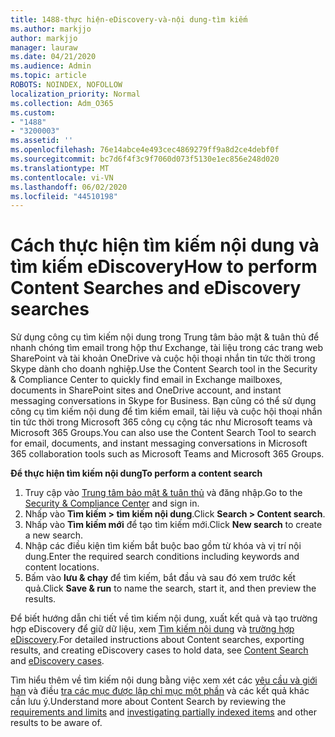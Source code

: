 ```yaml
---
title: 1488-thực hiện-eDiscovery-và-nội dung-tìm kiếm
ms.author: markjjo
author: markjjo
manager: lauraw
ms.date: 04/21/2020
ms.audience: Admin
ms.topic: article
ROBOTS: NOINDEX, NOFOLLOW
localization_priority: Normal
ms.collection: Adm_O365
ms.custom:
- "1488"
- "3200003"
ms.assetid: ''
ms.openlocfilehash: 76e14abce4e493cec4869279ff9a8d2ce4debf0f
ms.sourcegitcommit: bc7d6f4f3c9f7060d073f5130e1ec856e248d020
ms.translationtype: MT
ms.contentlocale: vi-VN
ms.lasthandoff: 06/02/2020
ms.locfileid: "44510198"
---
```

# <a name="how-to-perform-content-searches-and-ediscovery-searches"></a><span data-ttu-id="eeec4-102">Cách thực hiện tìm kiếm nội dung và tìm kiếm eDiscovery</span><span class="sxs-lookup"><span data-stu-id="eeec4-102">How to perform Content Searches and eDiscovery searches</span></span>

<span data-ttu-id="eeec4-103">Sử dụng công cụ tìm kiếm nội dung trong Trung tâm bảo mật & tuân thủ để nhanh chóng tìm email trong hộp thư Exchange, tài liệu trong các trang web SharePoint và tài khoản OneDrive và cuộc hội thoại nhắn tin tức thời trong Skype dành cho doanh nghiệp.</span><span class="sxs-lookup"><span data-stu-id="eeec4-103">Use the Content Search tool in the Security & Compliance Center to quickly find email in Exchange mailboxes, documents in SharePoint sites and OneDrive account, and instant messaging conversations in Skype for Business.</span></span> <span data-ttu-id="eeec4-104">Bạn cũng có thể sử dụng công cụ tìm kiếm nội dung để tìm kiếm email, tài liệu và cuộc hội thoại nhắn tin tức thời trong Microsoft 365 công cụ cộng tác như Microsoft teams và Microsoft 365 Groups.</span><span class="sxs-lookup"><span data-stu-id="eeec4-104">You can also use the Content Search Tool to search for email, documents, and instant messaging conversations in Microsoft 365 collaboration tools such as Microsoft Teams and Microsoft 365 Groups.</span></span>

<span data-ttu-id="eeec4-105">**Để thực hiện tìm kiếm nội dung**</span><span class="sxs-lookup"><span data-stu-id="eeec4-105">**To perform a content search**</span></span>

1. <span data-ttu-id="eeec4-106">Truy cập vào [Trung tâm bảo mật & tuân thủ](https://protection.office.com) và đăng nhập.</span><span class="sxs-lookup"><span data-stu-id="eeec4-106">Go to the [Security & Compliance Center](https://protection.office.com) and sign in.</span></span>
2. <span data-ttu-id="eeec4-107">Nhấp vào **Tìm kiếm > tìm kiếm nội dung**.</span><span class="sxs-lookup"><span data-stu-id="eeec4-107">Click **Search > Content search**.</span></span>
3. <span data-ttu-id="eeec4-108">Nhấp vào **Tìm kiếm mới** để tạo tìm kiếm mới.</span><span class="sxs-lookup"><span data-stu-id="eeec4-108">Click **New search** to create a new search.</span></span>
4. <span data-ttu-id="eeec4-109">Nhập các điều kiện tìm kiếm bắt buộc bao gồm từ khóa và vị trí nội dung.</span><span class="sxs-lookup"><span data-stu-id="eeec4-109">Enter the required search conditions including keywords and content locations.</span></span>  
5. <span data-ttu-id="eeec4-110">Bấm vào **lưu & chạy** để tìm kiếm, bắt đầu và sau đó xem trước kết quả.</span><span class="sxs-lookup"><span data-stu-id="eeec4-110">Click **Save & run** to name the search, start it, and then preview the results.</span></span>

<span data-ttu-id="eeec4-111">Để biết hướng dẫn chi tiết về tìm kiếm nội dung, xuất kết quả và tạo trường hợp eDiscovery để giữ dữ liệu, xem [Tìm kiếm nội dung](https://docs.microsoft.com/microsoft-365/compliance/content-search) và [trường hợp eDiscovery](https://docs.microsoft.com/microsoft-365/compliance/ediscovery-cases).</span><span class="sxs-lookup"><span data-stu-id="eeec4-111">For detailed instructions about Content searches, exporting results, and creating eDiscovery cases to hold data, see [Content Search](https://docs.microsoft.com/microsoft-365/compliance/content-search) and [eDiscovery cases](https://docs.microsoft.com/microsoft-365/compliance/ediscovery-cases).</span></span>

<span data-ttu-id="eeec4-112">Tìm hiểu thêm về tìm kiếm nội dung bằng việc xem xét các [yêu cầu và giới hạn](https://docs.microsoft.com/microsoft-365/compliance/limits-for-content-search) và điều [tra các mục được lập chỉ mục một phần](https://docs.microsoft.com/microsoft-365/compliance/investigating-partially-indexed-items-in-ediscovery) và các kết quả khác cần lưu ý.</span><span class="sxs-lookup"><span data-stu-id="eeec4-112">Understand more about Content Search by reviewing the [requirements and limits](https://docs.microsoft.com/microsoft-365/compliance/limits-for-content-search) and  [investigating partially indexed items](https://docs.microsoft.com/microsoft-365/compliance/investigating-partially-indexed-items-in-ediscovery) and other results to be aware of.</span></span>